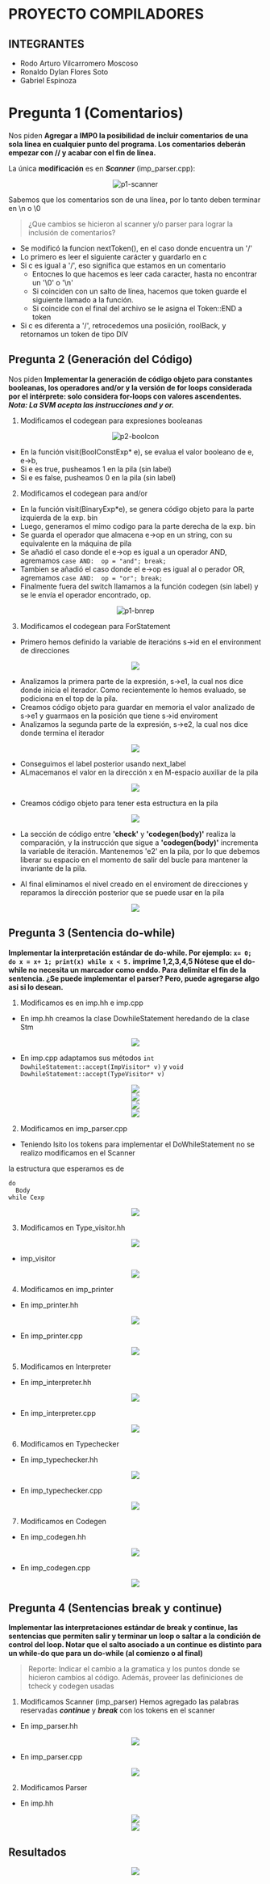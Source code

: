 # PROYECTO COMPILADORES

## INTEGRANTES
- Rodo Arturo Vilcarromero Moscoso
- Ronaldo Dylan Flores Soto
- Gabriel Espinoza

# Pregunta 1 (Comentarios)

Nos piden **Agregar a IMP0 la posibilidad de incluir comentarios de una sola línea en cualquier punto del programa. Los comentarios deberán empezar con // y acabar con el fin de línea.**

La única **modificación** es en ***Scanner*** (imp_parser.cpp):
<center><img src="./imagenes/pregunta1_scanner.png" alt="p1-scanner"></center>

Sabemos que los comentarios son de una línea, por lo tanto deben terminar en \n o \0

> ¿Que cambios se hicieron al scanner y/o parser para lograr la inclusión de comentarios?
- Se modificó la funcion nextToken(), en el caso donde encuentra un '/'
- Lo primero es leer el siguiente carácter y guardarlo en c
- Si c es igual a '/', eso significa que estamos en un comentario
  - Entocnes lo que hacemos es leer cada caracter, hasta no encontrar un '\0' o '\n'
  - Si coinciden con un salto de línea, hacemos que token guarde el siguiente llamado a la función.
  - Si coincide con el final del archivo se le asigna el Token::END a token 
- Si c es diferenta a '/', retrocedemos una posiición, roolBack, y retornamos un token de tipo DIV

## Pregunta 2 (Generación del Código)

Nos piden **Implementar la generación de código objeto para constantes booleanas, los operadores and/or y la versión de for loops considerada por el intérprete: solo considera for-loops con valores ascendentes.**
***Nota: La SVM acepta las instrucciones and y or.***

1. Modificamos el codegean para expresiones booleanas

<center><img src="./imagenes/pregunta2_BoolConstExp.png" alt="p2-boolcon"></center>

- En la función visit(BoolConstExp* e), se evalua el valor booleano de e, e->b, 
- Si e es true, pusheamos 1 en la pila (sin label)
- Si e es false, pusheamos 0 en la pila (sin label)

2. Modificamos el codegean para and/or

- En la función visit(BinaryExp*e), se genera código objeto para la parte izquierda de la exp. bin
- Luego, generamos el mimo codigo para la parte derecha de la exp. bin
- Se guarda el operador que almacena e->op en un string, con su equivalente en la máquina de pila 
- Se añadió el caso donde el e->op es igual a un operador AND, agremamos `case AND:  op = "and"; break;` 
- Tambien se añadió el caso donde el e->op es igual al o    perador OR, agremamos `case AND:  op = "or"; break;`
- Finalmente fuera del switch llamamos a la función codegen (sin label) y se le envía el operador encontrado, op.

<center><img src="./imagenes/pregunta2_BinaryExp.png" alt="p1-bnrep"></center>

3. Modificamos el codegean para ForStatement
- Primero hemos definido la variable de iteracións s->id en el environment de direcciones

<center><img src="./imagenes/pregunta2_ForStatement.png" ald="pr-fstmt" ></center>

- Analizamos la primera parte de la expresión, s->e1, la cual nos dice donde inicia el iterador. Como recientemente lo hemos evaluado, se podiciona en el top de la pila.
- Creamos código objeto para guardar en memoria el valor analizado de s->e1 y guarmaos en la posición que tiene s->id enviroment
- Analizamos la segunda parte de la expresión, s->e2, la cual nos dice donde termina el iterador

<center><img src="./imagenes/pregunta2_ForStatementp2.png" ald="pr-fstmt" ></center>

- Conseguimos el label posterior usando next_label
- ALmacemanos el valor en la dirección x en M-espacio auxiliar de la pila 

<center><img src="./imagenes/pregunta2_ForStatementp3.png" ald="pr-fstmt" ></center>

- Creamos código objeto para tener esta estructura en la pila

<center><img src="./imagenes/pregunta2_ForStatementp4.png" ald="pr-fstmt" ></center>

- La sección de código entre **'check'** y **'codegen(body)'** realiza la comparación, y la instrucción que sigue a **'codegen(body)'** incrementa la variable de iteración. Mantenemos 'e2' en la pila, por lo que debemos liberar su espacio en el momento de salir del bucle para mantener la invariante de la pila.

- Al final eliminamos el nivel creado en el enviroment de direcciones y reparamos la dirección posterior que se puede usar en la pila

<center><img src="./imagenes/pregunta2_ForStatementp5.png" ald="pr-fstmt" ></center>


## Pregunta 3 (Sentencia do-while)

**Implementar la interpretación estándar de do-while. Por ejemplo: `x= 0; do x = x+ 1; print(x) while x < 5.` imprime 1,2,3,4,5 Nótese que el do-while no necesita un marcador como enddo. Para delimitar el fin de la sentencia. ¿Se puede implementar el parser? Pero, puede agregarse algo asi si lo desean.**

1. Modificamos es en imp.hh e imp.cpp
- En imp.hh creamos la clase DowhileStatement heredando de la clase Stm 
<center><img src="./imagenes/pregunta3_DoWhileStatement.png" ald="pr-fstmt" ></center>

- En imp.cpp adaptamos sus métodos `int DowhileStatement::accept(ImpVisitor* v)` y `void DowhileStatement::accept(TypeVisitor* v)`

<center><img src="./imagenes/pregunta3_DoWhileStatementp2.png" ald="pr-fstmt" ></center>

<center><img src="./imagenes/pregunta3_DoWhileStatementp2_2.png" ald="pr-fstmt" ></center>

<center><img src="./imagenes/pregunta3_DoWhileStatementp2_3.png" ald="pr-fstmt" ></center>

<center><img src="./imagenes/pregunta3_DoWhileStatementp2_4.png" ald="pr-fstmt" ></center>

2. Modificamos en imp_parser.cpp 
- Teniendo lsito los tokens para implementar el DoWhileStatement no se realizo modificamos en el Scanner

la estructura que esperamos es de 
```
do
  Body
while Cexp
```
<center><img src="./imagenes/pregunta3_DoWhileStatementp3.png" ald="pr-fstmt" ></center>

3. Modificamos en Type_visitor.hh
<center><img src="./imagenes/pregunta3_DoWhileStatementp4.png" ald="pr-fstmt" ></center>

- imp_visitor
<center><img src="./imagenes/pregunta3_DoWhileStatementp4_2.png" ald="pr-fstmt" ></center>

4. Modificamos en imp_printer

- En imp_printer.hh
<center><img src="./imagenes/pregunta3_DoWhileStatementp5.png" ald="pr-fstmt" ></center>

- En imp_printer.cpp
<center><img src="./imagenes/pregunta3_DoWhileStatementp5_2.png" ald="pr-fstmt" ></center>

5. Modificamos en Interpreter

- En imp_interpreter.hh
<center><img src="./imagenes/pregunta3_DoWhileStatementp6.png" ald="pr-fstmt" ></center>

- En imp_interpreter.cpp
<center><img src="./imagenes/pregunta3_DoWhileStatementp6_2.png" ald="pr-fstmt" ></center>

6. Modificamos en Typechecker

- En imp_typechecker.hh

<center><img src="./imagenes/pregunta3_DoWhileStatementp7.png" ald="pr-fstmt" ></center>

- En imp_typechecker.cpp 
<center><img src="./imagenes/pregunta3_DoWhileStatementp7_2.png" ald="pr-fstmt" ></center>

7. Modificamos en Codegen

- En imp_codegen.hh
<center><img src="./imagenes/pregunta3_DoWhileStatementp8.png" ald="pr-fstmt" ></center>

- En imp_codegen.cpp
<center><img src="./imagenes/pregunta3_DoWhileStatementp8_2.png" ald="pr-fstmt" ></center>


## Pregunta 4 (Sentencias break y continue)

**Implementar las interpretaciones estándar de break y continue, las sentencias que permiten salir y terminar un loop o saltar a la condición de control del loop. Notar que el salto asociado a un continue es distinto para un while-do que para un do-while (al comienzo o al final)**

> Reporte: Indicar el cambio a la gramatica y los puntos donde se hicieron cambios al código. Además, proveer las definiciones de tcheck y codegen usadas


1. Modificamos Scanner (imp_parser)
Hemos agregado las palabras reservadas ***continue*** y ***break*** con los tokens en el scanner

- En imp_parser.hh
<center><img src="./imagenes/pregunta4_Scanner.png" ald="pr-fstmt" ></center>

- En imp_parser.cpp
<center><img src="./imagenes/pregunta4_Scanner_2.png" ald="pr-fstmt" ></center>

2. Modificamos Parser

- En imp.hh

<center><img src="./imagenes/pregunta4_LoopSkipStatement.png" ald="pr-fstmt" ></center>

<center><img src="./imagenes/pregunta4_LoopSkipStatement_2.png" ald="pr-fstmt" ></center>

## Resultados
<center><img src="./resultadosP/*" ald="pruebitas" ></center>


